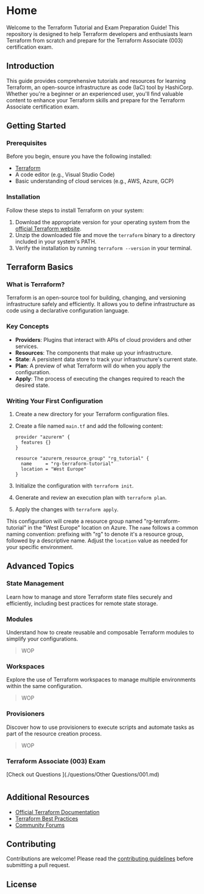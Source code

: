 
# Home

Welcome to the Terraform Tutorial and Exam Preparation Guide! This repository is designed to help Terraform developers and enthusiasts learn Terraform from scratch and prepare for the Terraform Associate (003) certification exam.

## Introduction

This guide provides comprehensive tutorials and resources for learning Terraform, an open-source infrastructure as code (IaC) tool by HashiCorp. Whether you're a beginner or an experienced user, you'll find valuable content to enhance your Terraform skills and prepare for the Terraform Associate certification exam.

## Getting Started

### Prerequisites

Before you begin, ensure you have the following installed:

- [Terraform](https://www.terraform.io/downloads.html)
- A code editor (e.g., Visual Studio Code)
- Basic understanding of cloud services (e.g., AWS, Azure, GCP)

### Installation

Follow these steps to install Terraform on your system:

1. Download the appropriate version for your operating system from the [official Terraform website](https://www.terraform.io/downloads.html).
2. Unzip the downloaded file and move the `terraform` binary to a directory included in your system's PATH.
3. Verify the installation by running `terraform --version` in your terminal.

## Terraform Basics

### What is Terraform?

Terraform is an open-source tool for building, changing, and versioning infrastructure safely and efficiently. It allows you to define infrastructure as code using a declarative configuration language.

### Key Concepts

- **Providers**: Plugins that interact with APIs of cloud providers and other services.
- **Resources**: The components that make up your infrastructure.
- **State**: A persistent data store to track your infrastructure's current state.
- **Plan**: A preview of what Terraform will do when you apply the configuration.
- **Apply**: The process of executing the changes required to reach the desired state.

### Writing Your First Configuration

1. Create a new directory for your Terraform configuration files.
2. Create a file named `main.tf` and add the following content:

    ```hcl
    provider "azurerm" {
      features {}
    }

    resource "azurerm_resource_group" "rg_tutorial" {
      name     = "rg-terraform-tutorial"
      location = "West Europe"
    }
    ```

3. Initialize the configuration with `terraform init`.
4. Generate and review an execution plan with `terraform plan`.
5. Apply the changes with `terraform apply`.

This configuration will create a resource group named "rg-terraform-tutorial" in the "West Europe" location on Azure. The `name` follows a common naming convention: prefixing with "rg" to denote it's a resource group, followed by a descriptive name. Adjust the `location` value as needed for your specific environment.

## Advanced Topics

### State Management

Learn how to manage and store Terraform state files securely and efficiently, including best practices for remote state storage.

### Modules

Understand how to create reusable and composable Terraform modules to simplify your configurations.
> WOP
### Workspaces

Explore the use of Terraform workspaces to manage multiple environments within the same configuration.
> WOP
### Provisioners

Discover how to use provisioners to execute scripts and automate tasks as part of the resource creation process.
> WOP

### Terraform Associate (003) Exam

[Check out Questions ](./questions/Other Questions/001.md) 
#

## Additional Resources

- [Official Terraform Documentation](https://www.terraform.io/docs)
- [Terraform Best Practices](https://www.hashicorp.com/resources/terraform-best-practices)
- [Community Forums](https://discuss.hashicorp.com/c/terraform)

## Contributing

Contributions are welcome! Please read the [contributing guidelines](CONTRIBUTING.md) before submitting a pull request.

## License

